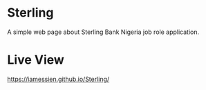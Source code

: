 # Sterling
A simple web page about Sterling Bank Nigeria job role application.

# Live View
https://iamessien.github.io/Sterling/

